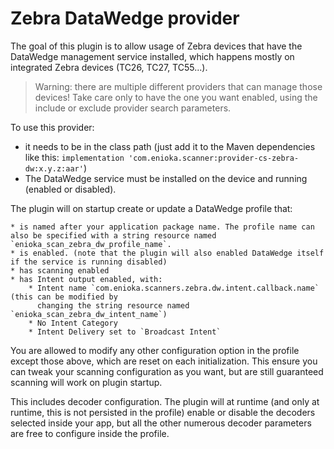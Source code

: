 # Zebra DataWedge provider

The goal of this plugin is to allow usage of Zebra devices that have the DataWedge management
service installed, which happens mostly on integrated Zebra devices (TC26, TC27, TC55...).

> Warning: there are multiple different providers that can manage those devices! Take care only to
> have the one you want enabled, using the include or exclude provider search parameters.

To use this provider:

* it needs to be in the class path (just add it to the Maven dependencies like
  this: `implementation 'com.enioka.scanner:provider-cs-zebra-dw:x.y.z:aar'`)
* The DataWedge service must be installed on the device and running (enabled or disabled).

The plugin will on startup create or update a DataWedge profile that:

    * is named after your application package name. The profile name can also be specified with a string resource named `enioka_scan_zebra_dw_profile_name`.
    * is enabled. (note that the plugin will also enabled DataWedge itself if the service is running disabled)
    * has scanning enabled
    * has Intent output enabled, with:
        * Intent name `com.enioka.scanners.zebra.dw.intent.callback.name` (this can be modified by
          changing the string resource named `enioka_scan_zebra_dw_intent_name`)
        * No Intent Category
        * Intent Delivery set to `Broadcast Intent`

You are allowed to modify any other configuration option in the profile except those above, which
are reset on each initialization. This ensure you can tweak your scanning configuration as you want,
but are still guaranteed scanning will work on plugin startup.

This includes decoder configuration. The plugin will at runtime (and only at runtime, this is not
persisted in the profile) enable or disable the decoders selected inside your app, but all the other
numerous decoder parameters are free to configure inside the profile.
